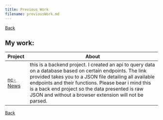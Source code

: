 ```yaml
---
title: Previous Work
filename: previousWork.md
---
```


[Back](index)

## My work:

| Project                                             | About                                                                                                                                                                                                                                                                                                                                     |
| :-------------------------------------------------- | ----------------------------------------------------------------------------------------------------------------------------------------------------------------------------------------------------------------------------------------------------------------------------------------------------------------------------------------- |
| [nc-News](http://nc-news-geocunn.herokuapp.com/api) | this is a backend project. I created an api to query data on a database based on certain endpoints. The link provided takes you to a JSON file detailing all available endpoints and their functions. Please bear i mind this is a back end project so the data presented is raw JSON and without a browser extension will not be parsed. |

[Back](index)
